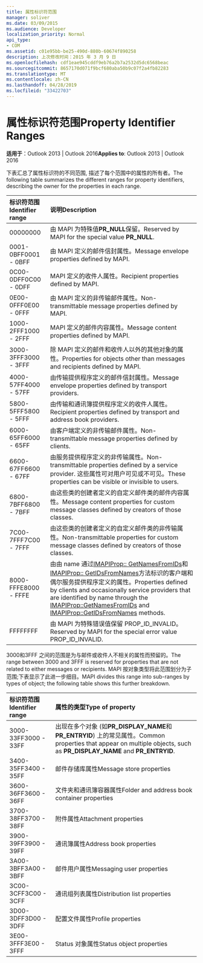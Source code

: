 ```yaml
---
title: 属性标识符范围
manager: soliver
ms.date: 03/09/2015
ms.audience: Developer
localization_priority: Normal
api_type:
- COM
ms.assetid: c01e95bb-be25-490d-880b-60674f890258
description: 上次修改时间：2015 年 3 月 9 日
ms.openlocfilehash: cdf1eae945cddf9eb76a2b7a2532d5dc6568beac
ms.sourcegitcommit: 8657170d071f9bcf680aba50b9c07f2a4fb82283
ms.translationtype: MT
ms.contentlocale: zh-CN
ms.lasthandoff: 04/28/2019
ms.locfileid: "33422703"
---
```

# <a name="property-identifier-ranges"></a><span data-ttu-id="51276-103">属性标识符范围</span><span class="sxs-lookup"><span data-stu-id="51276-103">Property Identifier Ranges</span></span>

  
  
<span data-ttu-id="51276-104">**适用于**：Outlook 2013 | Outlook 2016</span><span class="sxs-lookup"><span data-stu-id="51276-104">**Applies to**: Outlook 2013 | Outlook 2016</span></span> 
  
<span data-ttu-id="51276-105">下表汇总了属性标识符的不同范围, 描述了每个范围中的属性的所有者。</span><span class="sxs-lookup"><span data-stu-id="51276-105">The following table summarizes the different ranges for property identifiers, describing the owner for the properties in each range.</span></span>
  
|<span data-ttu-id="51276-106">**标识符范围**</span><span class="sxs-lookup"><span data-stu-id="51276-106">**Identifier range**</span></span>|<span data-ttu-id="51276-107">**说明**</span><span class="sxs-lookup"><span data-stu-id="51276-107">**Description**</span></span>|
|:-----|:-----|
|<span data-ttu-id="51276-108">0000</span><span class="sxs-lookup"><span data-stu-id="51276-108">0000</span></span>  <br/> |<span data-ttu-id="51276-109">由 MAPI 为特殊值**PR_NULL**保留。</span><span class="sxs-lookup"><span data-stu-id="51276-109">Reserved by MAPI for the special value **PR_NULL**.</span></span>  <br/> |
|<span data-ttu-id="51276-110">0001-0BFF</span><span class="sxs-lookup"><span data-stu-id="51276-110">0001 - 0BFF</span></span>  <br/> |<span data-ttu-id="51276-111">由 MAPI 定义的邮件信封属性。</span><span class="sxs-lookup"><span data-stu-id="51276-111">Message envelope properties defined by MAPI.</span></span>  <br/> |
|<span data-ttu-id="51276-112">0C00-0DFF</span><span class="sxs-lookup"><span data-stu-id="51276-112">0C00 - 0DFF</span></span>  <br/> |<span data-ttu-id="51276-113">MAPI 定义的收件人属性。</span><span class="sxs-lookup"><span data-stu-id="51276-113">Recipient properties defined by MAPI.</span></span>  <br/> |
|<span data-ttu-id="51276-114">0E00-0FFF</span><span class="sxs-lookup"><span data-stu-id="51276-114">0E00 - 0FFF</span></span>  <br/> |<span data-ttu-id="51276-115">由 MAPI 定义的非传输邮件属性。</span><span class="sxs-lookup"><span data-stu-id="51276-115">Non-transmittable message properties defined by MAPI.</span></span>  <br/> |
|<span data-ttu-id="51276-116">1000-2FFF</span><span class="sxs-lookup"><span data-stu-id="51276-116">1000 - 2FFF</span></span>  <br/> |<span data-ttu-id="51276-117">MAPI 定义的邮件内容属性。</span><span class="sxs-lookup"><span data-stu-id="51276-117">Message content properties defined by MAPI.</span></span>  <br/> |
|<span data-ttu-id="51276-118">3000-3FFF</span><span class="sxs-lookup"><span data-stu-id="51276-118">3000 - 3FFF</span></span>  <br/> |<span data-ttu-id="51276-119">除 MAPI 定义的邮件和收件人以外的其他对象的属性。</span><span class="sxs-lookup"><span data-stu-id="51276-119">Properties for objects other than messages and recipients defined by MAPI.</span></span>  <br/> |
|<span data-ttu-id="51276-120">4000-57FF</span><span class="sxs-lookup"><span data-stu-id="51276-120">4000 - 57FF</span></span>  <br/> |<span data-ttu-id="51276-121">由传输提供程序定义的邮件信封属性。</span><span class="sxs-lookup"><span data-stu-id="51276-121">Message envelope properties defined by transport providers.</span></span>  <br/> |
|<span data-ttu-id="51276-122">5800-5FFF</span><span class="sxs-lookup"><span data-stu-id="51276-122">5800 - 5FFF</span></span>  <br/> |<span data-ttu-id="51276-123">由传输和通讯簿提供程序定义的收件人属性。</span><span class="sxs-lookup"><span data-stu-id="51276-123">Recipient properties defined by transport and address book providers.</span></span>  <br/> |
|<span data-ttu-id="51276-124">6000-65FF</span><span class="sxs-lookup"><span data-stu-id="51276-124">6000 - 65FF</span></span>  <br/> |<span data-ttu-id="51276-125">由客户端定义的非传输邮件属性。</span><span class="sxs-lookup"><span data-stu-id="51276-125">Non-transmittable message properties defined by clients.</span></span>  <br/> |
|<span data-ttu-id="51276-126">6600-67FF</span><span class="sxs-lookup"><span data-stu-id="51276-126">6600 - 67FF</span></span>  <br/> |<span data-ttu-id="51276-127">由服务提供程序定义的非传输属性。</span><span class="sxs-lookup"><span data-stu-id="51276-127">Non-transmittable properties defined by a service provider.</span></span> <span data-ttu-id="51276-128">这些属性可对用户可见或不可见。</span><span class="sxs-lookup"><span data-stu-id="51276-128">These properties can be visible or invisible to users.</span></span>  <br/> |
|<span data-ttu-id="51276-129">6800-7BFF</span><span class="sxs-lookup"><span data-stu-id="51276-129">6800 - 7BFF</span></span>  <br/> |<span data-ttu-id="51276-130">由这些类的创建者定义的自定义邮件类的邮件内容属性。</span><span class="sxs-lookup"><span data-stu-id="51276-130">Message content properties for custom message classes defined by creators of those classes.</span></span>  <br/> |
|<span data-ttu-id="51276-131">7C00-7FFF</span><span class="sxs-lookup"><span data-stu-id="51276-131">7C00 - 7FFF</span></span>  <br/> |<span data-ttu-id="51276-132">由这些类的创建者定义的自定义邮件类的非传输属性。</span><span class="sxs-lookup"><span data-stu-id="51276-132">Non-transmittable properties for custom message classes defined by creators of those classes.</span></span>  <br/> |
|<span data-ttu-id="51276-133">8000-FFFE</span><span class="sxs-lookup"><span data-stu-id="51276-133">8000 - FFFE</span></span>  <br/> |<span data-ttu-id="51276-134">由由 name 通过[IMAPIProp:: GetNamesFromIDs](imapiprop-getnamesfromids.md)和[IMAPIProp:: GetIDsFromNames](imapiprop-getidsfromnames.md)方法标识的客户端和偶尔服务提供程序定义的属性。</span><span class="sxs-lookup"><span data-stu-id="51276-134">Properties defined by clients and occasionally service providers that are identified by name through the [IMAPIProp::GetNamesFromIDs](imapiprop-getnamesfromids.md) and [IMAPIProp::GetIDsFromNames](imapiprop-getidsfromnames.md) methods.</span></span>  <br/> |
|<span data-ttu-id="51276-135">FFFF</span><span class="sxs-lookup"><span data-stu-id="51276-135">FFFF</span></span>  <br/> |<span data-ttu-id="51276-136">由 MAPI 为特殊错误值保留 PROP_ID_INVALID。</span><span class="sxs-lookup"><span data-stu-id="51276-136">Reserved by MAPI for the special error value PROP_ID_INVALID.</span></span>  <br/> |
   
<span data-ttu-id="51276-137">3000和3FFF 之间的范围是为与邮件或收件人不相关的属性而预留的。</span><span class="sxs-lookup"><span data-stu-id="51276-137">The range between 3000 and 3FFF is reserved for properties that are not related to either messages or recipients.</span></span> <span data-ttu-id="51276-138">MAPI 按对象类型将此范围划分为子范围;下表显示了此进一步细目。</span><span class="sxs-lookup"><span data-stu-id="51276-138">MAPI divides this range into sub-ranges by types of object; the following table shows this further breakdown.</span></span> 
  
|<span data-ttu-id="51276-139">**标识符范围**</span><span class="sxs-lookup"><span data-stu-id="51276-139">**Identifier range**</span></span>|<span data-ttu-id="51276-140">**属性的类型**</span><span class="sxs-lookup"><span data-stu-id="51276-140">**Type of property**</span></span>|
|:-----|:-----|
|<span data-ttu-id="51276-141">3000-33FF</span><span class="sxs-lookup"><span data-stu-id="51276-141">3000 - 33FF</span></span>  <br/> |<span data-ttu-id="51276-142">出现在多个对象 (如**PR_DISPLAY_NAME**和**PR_ENTRYID**) 上的常见属性。</span><span class="sxs-lookup"><span data-stu-id="51276-142">Common properties that appear on multiple objects, such as **PR_DISPLAY_NAME** and **PR_ENTRYID**.</span></span>  <br/> |
|<span data-ttu-id="51276-143">3400-35FF</span><span class="sxs-lookup"><span data-stu-id="51276-143">3400 - 35FF</span></span>  <br/> |<span data-ttu-id="51276-144">邮件存储库属性</span><span class="sxs-lookup"><span data-stu-id="51276-144">Message store properties</span></span>  <br/> |
|<span data-ttu-id="51276-145">3600-36FF</span><span class="sxs-lookup"><span data-stu-id="51276-145">3600 - 36FF</span></span>  <br/> |<span data-ttu-id="51276-146">文件夹和通讯簿容器属性</span><span class="sxs-lookup"><span data-stu-id="51276-146">Folder and address book container properties</span></span>  <br/> |
|<span data-ttu-id="51276-147">3700-38FF</span><span class="sxs-lookup"><span data-stu-id="51276-147">3700 - 38FF</span></span>  <br/> |<span data-ttu-id="51276-148">附件属性</span><span class="sxs-lookup"><span data-stu-id="51276-148">Attachment properties</span></span>  <br/> |
|<span data-ttu-id="51276-149">3900-39FF</span><span class="sxs-lookup"><span data-stu-id="51276-149">3900 - 39FF</span></span>  <br/> |<span data-ttu-id="51276-150">通讯簿属性</span><span class="sxs-lookup"><span data-stu-id="51276-150">Address book properties</span></span>  <br/> |
|<span data-ttu-id="51276-151">3A00-3BFF</span><span class="sxs-lookup"><span data-stu-id="51276-151">3A00 - 3BFF</span></span>  <br/> |<span data-ttu-id="51276-152">邮件用户属性</span><span class="sxs-lookup"><span data-stu-id="51276-152">Messaging user properties</span></span>  <br/> |
|<span data-ttu-id="51276-153">3C00-3CFF</span><span class="sxs-lookup"><span data-stu-id="51276-153">3C00 - 3CFF</span></span>  <br/> |<span data-ttu-id="51276-154">通讯组列表属性</span><span class="sxs-lookup"><span data-stu-id="51276-154">Distribution list properties</span></span>  <br/> |
|<span data-ttu-id="51276-155">3D00-3DFF</span><span class="sxs-lookup"><span data-stu-id="51276-155">3D00 - 3DFF</span></span>  <br/> |<span data-ttu-id="51276-156">配置文件属性</span><span class="sxs-lookup"><span data-stu-id="51276-156">Profile properties</span></span>  <br/> |
|<span data-ttu-id="51276-157">3E00-3FFF</span><span class="sxs-lookup"><span data-stu-id="51276-157">3E00 - 3FFF</span></span>  <br/> |<span data-ttu-id="51276-158">Status 对象属性</span><span class="sxs-lookup"><span data-stu-id="51276-158">Status object properties</span></span>  <br/> |
   

